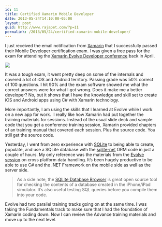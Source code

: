```yaml
---
id: 11
title: Certified Xamarin Mobile Developer
date: 2013-05-24T14:10:00-05:00
layout: post
guid: http://www.rajapet.com/?p=11
permalink: /2013/05/24/certified-xamarin-mobile-developer/
---
```

I just received the email notification from [Xamarin](http://xamarin.com/) that I successfully passed their Mobile Developer certification exam. I was given a free pass for the exam for attending the [Xamarin Evolve Developer conference](http://xamarin.com/evolve/2013#home) back in April.

<div>
  <a href="https://i1.wp.com/www.rajapet.net/photos/i-MzSgcGd/0/S/i-MzSgcGd-S.png" imageanchor="1"><img border="0" src="https://i1.wp.com/www.rajapet.net/photos/i-MzSgcGd/0/S/i-MzSgcGd-S.png?w=680" data-recalc-dims="1" /></a>
</div>

It was a tough exam, it went pretty deep on some of the internals and covered a lot of iOS and Android territory. Passing grade was 50% correct of 100 questions. I hit 90% and the exam software showed me what the correct answers were for what I got wrong. Does it make me a better developer? No, but it shows that I have the knowledge and skill set to create iOS and Android apps using C# with Xamarin technology.

More importantly, I am using the skills that I learned at Evolve while I work on a new app for work.  I really like how Xamarin had put together the training materials for sessions. Instead of the usual slide deck and sample code that you get a conference training session, Xamarin provided chapters of an training manual that covered each session. Plus the source code. You still get the source code.

Yesterday, I went from zero experience with [SQLite](http://www.sqlite.org/) to being able to create, populate, and use a SQLite database with the [sqlite-net](https://github.com/praeclarum/sqlite-net#readme) ORM code in just a couple of hours. My only reference was the materials from the [Evolve session](http://xamarin.com/evolve/2013-preconf#schedule-april-15) on cross platform data handling. It&#8217;s been hugely productive to be able to use C# and the .NET Framework on the mobile side as well as the server side. 

> As a side note, the [SQLite Database Browser](http://sqlitebrowser.sourceforge.net/) is great open source tool for checking the contents of a database created in the iPhone/iPad simulator. It&#8217;s also useful testing SQL queries before you compile them into your code.

Evolve had two parallel training tracks going on at the same time. I was taking the Fundamentals track to make sure that I had the foundation of Xamarin coding down. Now I can review the Advance training materials and move up to the next level.